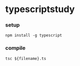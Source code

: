 # typescriptstudy

### setup

```
npm install -g typescript
```

### compile

```
tsc ${filename}.ts
```
